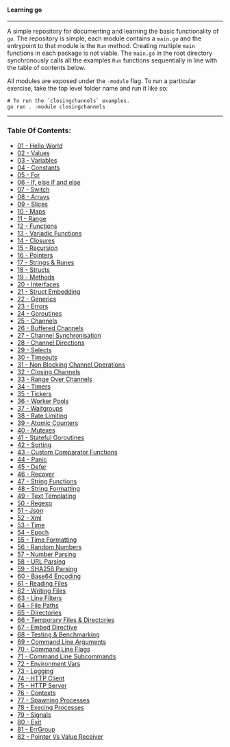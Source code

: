 #### Learning go

-----

A simple repository for documenting and learning the basic functionality of `go`.  The repository is simple,
each module contains a `main.go` and the entrypoint to that module is the `Run` method.  Creating multiple
`main` functions in each package is not viable.  The `main.go` in the root directory synchronously calls
all the examples `Run` functions sequentially in line with the table of contents below.

All modules are exposed under the `-module` flag.  To run a particular exercise, take the top level folder name
and run it like so:

```console
# To run the `closingchannels` examples.
go run . -module closingchannels
```

-----


### Table Of Contents:

* [01 - Hello World](helloworld/main.go)
* [02 - Values](values/main.go)
* [03 - Variables](variables/main.go)
* [04 - Constants](constants/main.go)
* [05 - For](forloop/main.go)
* [06 - If, else if and else](ifelse/main.go)
* [07 - Switch](switches/main.go)
* [08 - Arrays](arrays/main.go)
* [09 - Slices](slices/main.go)
* [10 - Maps](maps/main.go)
* [11 - Range](ranges/main.go)
* [12 - Functions](functions/main.go)
* [13 - Variadic Functions](variadicfunctions/main.go)
* [14 - Closures](closures/main.go)
* [15 - Recursion](recursion/main.go)
* [16 - Pointers](pointers/main.go)
* [17 - Strings & Runes](stringsrunes/main.go)
* [18 - Structs](structs/main.go)
* [19 - Methods](methods/main.go)
* [20 - Interfaces](interfaces/main.go)
* [21 - Struct Embedding](structembedding/main.go)
* [22 - Generics](generics/main.go)
* [23 - Errors](errors/main.go)
* [24 - Goroutines](goroutines/main.go)
* [25 - Channels](channels/main.go)
* [26 - Buffered Channels](bufferedchannels/main.go)
* [27 - Channel Synchronisation](channelsynchronisation/main.go)
* [28 - Channel Directions](channeldirections/main.go)
* [29 - Selects](selects/main.go)
* [30 - Timeouts](timeouts/main.go)
* [31 - Non Blocking Channel Operations](nonblockingchannelops/main.go)
* [32 - Closing Channels](closingchannels/main.go)
* [33 - Range Over Channels](rangeoverchannels/main.go)
* [34 - Timers](timers/main.go)
* [35 - Tickers](tickers/main.go)
* [36 - Worker Pools](workerpools/main.go)
* [37 - Waitgroups](waitgroups.go)
* [38 - Rate Limiting](ratelimiting/main.go)
* [39 - Atomic Counters](atomiccounters/main.go)
* [40 - Mutexes](mutexes/main.go)
* [41 - Stateful Goroutines](statefulgoroutines/main.go)
* [42 - Sorting](sorting/main.go)
* [43 - Custom Comparator Functions](sortingbyfunctions/main.go)
* [44 - Panic](panics/main.go)
* [45 - Defer](defers/main.go)
* [46 - Recover](recover/main.go)
* [47 - String Functions](stringfunctions/main.go)
* [48 - String Formatting](stringformatting/main.go)
* [49 - Text Templating](texttemplates/main.go)
* [50 - Regexp](regex/main.go)
* [51 - Json](json/main.go)
* [52 - Xml](xml/main.go)
* [53 - Time](time/main.go)
* [54 - Epoch](epoch/main.go)
* [55 - Time Formatting](timeformatting/main.go)
* [56 - Random Numbers](randomnumbers/main.go)
* [57 - Number Parsing](numberparsing/main.go)
* [58 - URL Parsing](urlparsing/main.go)
* [59 - SHA256 Parsing](sha256/main.go)
* [60 - Base64 Encoding](base64/main.go)
* [61 - Reading Files](readingfiles/main.go)
* [62 - Writing Files](writingfiles/main.go)
* [63 - Line Filters](linefilters/main.go)
* [64 - File Paths](filepaths/main.go)
* [65 - Directories](directories/main.go)
* [66 - Temporary Files & Directories](temporaryfiledirs/main.go)
* [67 - Embed Directive](embedding/main.go)
* [68 - Testing & Benchmarking](testingbenchmarking/main.go)
* [69 - Command Line Arguments](cli/main.go)
* [70 - Command Line Flags](clf/main.go)
* [71 - Command Line Subcommands](cls/main.go)
* [72 - Environment Vars](environment/main.go)
* [73 - Logging](logging/main.go)
* [74 - HTTP Client](httpclient/main.go)
* [75 - HTTP Server](httpserver/main.go)
* [76 - Contexts](contexts/main.go)
* [77 - Spawning Processes](spawningprocesses/main.go)
* [78 - Execing Processes](execingprocesses/main.go)
* [79 - Signals](signals/main.go)
* [80 - Exit](exit/main.go)
* [81 - ErrGroup](errgroups/main.go)
* [82 - Pointer Vs Value Receiver](ptr_vs_value_receiver/main.go)
